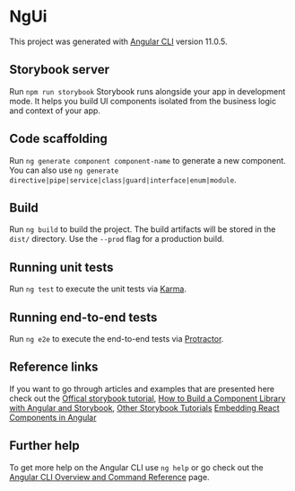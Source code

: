# NgUi

This project was generated with [Angular CLI](https://github.com/angular/angular-cli) version 11.0.5.

## Storybook server

Run `npm run storybook`
Storybook runs alongside your app in development mode. It helps you build UI components isolated from the business logic and context of your app.

## Code scaffolding

Run `ng generate component component-name` to generate a new component. You can also use `ng generate directive|pipe|service|class|guard|interface|enum|module`.

## Build

Run `ng build` to build the project. The build artifacts will be stored in the `dist/` directory. Use the `--prod` flag for a production build.

## Running unit tests

Run `ng test` to execute the unit tests via [Karma](https://karma-runner.github.io).

## Running end-to-end tests

Run `ng e2e` to execute the end-to-end tests via [Protractor](http://www.protractortest.org/).

## Reference links

If you want to go through articles and examples that are presented here check out the [Offical storybook tutorial](https://storybook.js.org/tutorials/intro-to-storybook/angular/en/get-started/), [How to Build a Component Library with Angular and Storybook](https://indepth.dev/posts/1041/how-to-build-a-component-library-with-angular-and-storybook), 
[Other Storybook Tutorials](https://storybook.js.org/tutorials/)
[Embedding React Components in Angular](https://medium.com/@zacky_14189/embedding-react-components-in-angular-the-easy-way-60f796b68aef)


## Further help

To get more help on the Angular CLI use `ng help` or go check out the [Angular CLI Overview and Command Reference](https://angular.io/cli) page.
